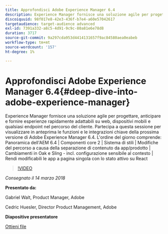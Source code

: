 ```yaml
---
title: Approfondisci Adobe Experience Manager 6.4
description: Experience Manager fornisce una soluzione agile per progettare, anticipare e fornire esperienze rapidamente adattabili su web, dispositivi mobili e qualsiasi endpoint nel percorso del cliente. Partecipa a questa sessione per visualizzare in anteprima le funzioni e le integrazioni chiave della prossima versione di Adobe Experience Manager 6.4.
discoiquuid: 98f017e8-42e3-436f-b7e4-a60e57042617
targetaudience: target-audience advanced
exl-id: 7391a332-a8c5-4d91-9c9c-80a81e6e78d8
duration: 3717
source-git-commit: 9a297cda953d4414131657f9ac84580aea0eabeb
workflow-type: tm+mt
source-wordcount: '157'
ht-degree: 1%

---
```


# Approfondisci Adobe Experience Manager 6.4{#deep-dive-into-adobe-experience-manager}

Experience Manager fornisce una soluzione agile per progettare, anticipare e fornire esperienze rapidamente adattabili su web, dispositivi mobili e qualsiasi endpoint nel percorso del cliente. Partecipa a questa sessione per visualizzare in anteprima le funzioni e le integrazioni chiave della prossima versione di Adobe Experience Manager 6.4. L&#39;ordine del giorno comprende: Panoramica dell&#39;AEM 6.4 | Componenti core 2 | Sistema di stili | Modifiche del percorso a causa della separazione di contenuto da app/prodotto | Cambiamenti in Oak e Sling - incl. configurazione sensibile al contesto | Rendi modificabili le app a pagina singola con lo stato attivo su React

>[!VIDEO](https://video.tv.adobe.com/v/21749/?quality=9)

*Consegnato il 14 marzo 2018*

**Presentato da:**

Gabriel Walt, Product Manager, Adobe

Cedric Huesler, Director Product Management, Adobe

**Diapositive presentatore**

[Ottieni file](assets/aem64-developerupdate31418.pdf)

<!--
[Get back to the Overview](https://helpx.adobe.com/experience-manager/kt/eseminars/gems/aem-index.html)
-->
